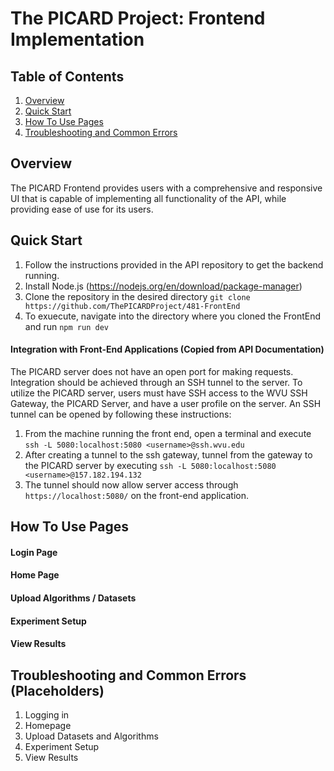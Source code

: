 # The PICARD Project: Frontend Implementation

## Table of Contents
1. [Overview](#overview)
2. [Quick Start](#quick-start)
3. [How To Use Pages](#how-to-use-pages)
4. [Troubleshooting and Common Errors](#troubleshooting-and-common-errors)

## Overview

The PICARD Frontend provides users with a comprehensive and responsive UI that is capable of implementing all functionality of the API, while providing ease of use for its users.

## Quick Start

1. Follow the instructions provided in the API repository to get the backend running.
2. Install Node.js (https://nodejs.org/en/download/package-manager)
3. Clone the repository in the desired directory `git clone https://github.com/ThePICARDProject/481-FrontEnd`
4. To exuecute, navigate into the directory where you cloned the FrontEnd and run `npm run dev`

#### Integration with Front-End Applications (Copied from API Documentation)

The PICARD server does not have an open port for making requests. Integration should be achieved through an SSH tunnel to the server. To utilize the PICARD server, users must have SSH access to the WVU SSH Gateway, the PICARD Server, and have a user profile on the server. An SSH tunnel can be opened by following these instructions:

1. From the machine running the front end, open a terminal and execute `ssh -L 5080:localhost:5080 <username>@ssh.wvu.edu`
2. After creating a tunnel to the ssh gateway, tunnel from the gateway to the PICARD server by executing `ssh -L 5080:localhost:5080 <username>@157.182.194.132`
3. The tunnel should now allow server access through `https://localhost:5080/` on the front-end application.

## How To Use Pages

#### Login Page

#### Home Page

#### Upload Algorithms / Datasets

#### Experiment Setup

#### View Results

## Troubleshooting and Common Errors (Placeholders)

1. Logging in
2. Homepage
3. Upload Datasets and Algorithms
4. Experiment Setup
5. View Results
